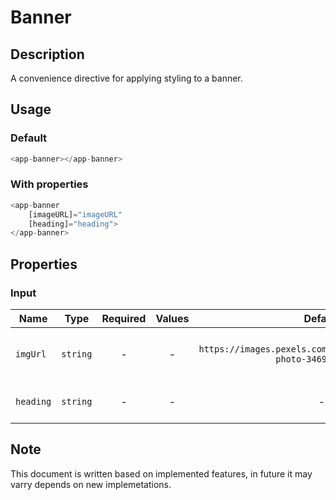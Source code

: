 # Banner

## Description

A convenience directive for applying styling to a banner.

## Usage

### Default

```js
<app-banner></app-banner>
```

### With properties

```js
<app-banner
    [imageURL]="imageURL"
    [heading]="heading">
</app-banner>
```

## Properties

### Input
| Name            |      Type      | Required |                       Values                        | Default | Description                                               |
| --------------- | :------------: | :------: | :-------------------------------------------------: | :-----: | --------------------------------------------------------- |
| `imgUrl`   | `string` |    -     |    -    |   ` https://images.pexels.com/photos/3469600/pexels-photo-3469600.jpeg `  | To set the background image for component |
| `heading` |    `string`    |    -     | -       |    -    | To set the Caption for e banner |



## Note

This document is written based on implemented features, in future it may varry depends on new implemetations.
